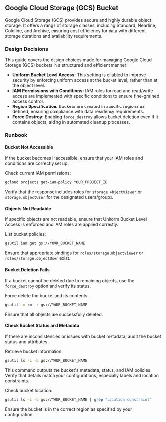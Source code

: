 ## Google Cloud Storage (GCS) Bucket

Google Cloud Storage (GCS) provides secure and highly durable object storage. It offers a range of storage classes, including Standard, Nearline, Coldline, and Archive, ensuring cost efficiency for data with different storage durations and availability requirements.

### Design Decisions

This guide covers the design choices made for managing Google Cloud Storage (GCS) buckets in a structured and efficient manner:

- **Uniform Bucket Level Access:** This setting is enabled to improve security by enforcing uniform access at the bucket level, rather than at the object level.
- **IAM Permissions with Conditions:** IAM roles for read and read/write access are implemented with specific conditions to ensure fine-grained access control.
- **Region Specification:** Buckets are created in specific regions as defined, ensuring compliance with data residency requirements.
- **Force Destroy:** Enabling `force_destroy` allows bucket deletion even if it contains objects, aiding in automated cleanup processes.

### Runbook

#### Bucket Not Accessible

If the bucket becomes inaccessible, ensure that your IAM roles and conditions are correctly set up.

Check current IAM permissions:

```sh
gcloud projects get-iam-policy YOUR_PROJECT_ID
```

Verify that the response includes roles for `storage.objectViewer` or `storage.objectUser` for the designated users/groups.

#### Objects Not Readable

If specific objects are not readable, ensure that Uniform Bucket Level Access is enforced and IAM roles are applied correctly.

List bucket policies:

```sh
gsutil iam get gs://YOUR_BUCKET_NAME
```

Ensure that appropriate bindings for `roles/storage.objectViewer` or `roles/storage.objectUser` exist.

#### Bucket Deletion Fails

If a bucket cannot be deleted due to remaining objects, use the `force_destroy` option and verify its status.

Force delete the bucket and its contents:

```sh
gsutil -m rm -r gs://YOUR_BUCKET_NAME
```

Ensure that all objects are successfully deleted.

#### Check Bucket Status and Metadata

If there are inconsistencies or issues with bucket metadata, audit the bucket status and attributes.

Retrieve bucket information:

```sh
gsutil ls -L -b gs://YOUR_BUCKET_NAME
```

This command outputs the bucket's metadata, status, and IAM policies. Verify that details match your configurations, especially labels and location constraints.

Check bucket location:

```sh
gsutil ls -L -b gs://YOUR_BUCKET_NAME | grep "Location constraint"
```

Ensure the bucket is in the correct region as specified by your configuration.

